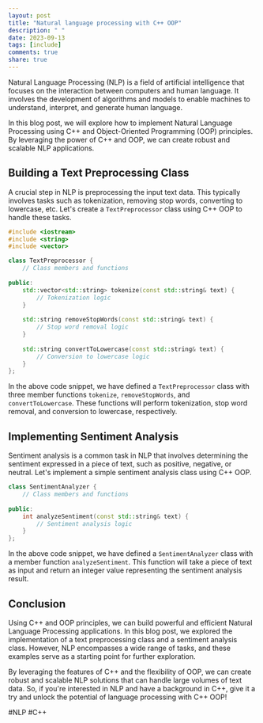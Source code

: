 ```yaml
---
layout: post
title: "Natural language processing with C++ OOP"
description: " "
date: 2023-09-13
tags: [include]
comments: true
share: true
---
```


Natural Language Processing (NLP) is a field of artificial intelligence that focuses on the interaction between computers and human language. It involves the development of algorithms and models to enable machines to understand, interpret, and generate human language.

In this blog post, we will explore how to implement Natural Language Processing using C++ and Object-Oriented Programming (OOP) principles. By leveraging the power of C++ and OOP, we can create robust and scalable NLP applications.

## Building a Text Preprocessing Class

A crucial step in NLP is preprocessing the input text data. This typically involves tasks such as tokenization, removing stop words, converting to lowercase, etc. Let's create a `TextPreprocessor` class using C++ OOP to handle these tasks.

```cpp
#include <iostream>
#include <string>
#include <vector>

class TextPreprocessor {
    // Class members and functions
    
public:
    std::vector<std::string> tokenize(const std::string& text) {
        // Tokenization logic
    }
    
    std::string removeStopWords(const std::string& text) {
        // Stop word removal logic
    }
    
    std::string convertToLowercase(const std::string& text) {
        // Conversion to lowercase logic
    }
};
```

In the above code snippet, we have defined a `TextPreprocessor` class with three member functions `tokenize`, `removeStopWords`, and `convertToLowercase`. These functions will perform tokenization, stop word removal, and conversion to lowercase, respectively.

## Implementing Sentiment Analysis

Sentiment analysis is a common task in NLP that involves determining the sentiment expressed in a piece of text, such as positive, negative, or neutral. Let's implement a simple sentiment analysis class using C++ OOP.

```cpp
class SentimentAnalyzer {
    // Class members and functions
    
public:
    int analyzeSentiment(const std::string& text) {
        // Sentiment analysis logic
    }
};
```

In the above code snippet, we have defined a `SentimentAnalyzer` class with a member function `analyzeSentiment`. This function will take a piece of text as input and return an integer value representing the sentiment analysis result.

## Conclusion

Using C++ and OOP principles, we can build powerful and efficient Natural Language Processing applications. In this blog post, we explored the implementation of a text preprocessing class and a sentiment analysis class. However, NLP encompasses a wide range of tasks, and these examples serve as a starting point for further exploration.

By leveraging the features of C++ and the flexibility of OOP, we can create robust and scalable NLP solutions that can handle large volumes of text data. So, if you're interested in NLP and have a background in C++, give it a try and unlock the potential of language processing with C++ OOP!

#NLP #C++